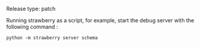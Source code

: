Release type: patch

Running strawberry as a script, for example, start the debug server with the following command
:

```shell
python -m strawberry server schema
```
